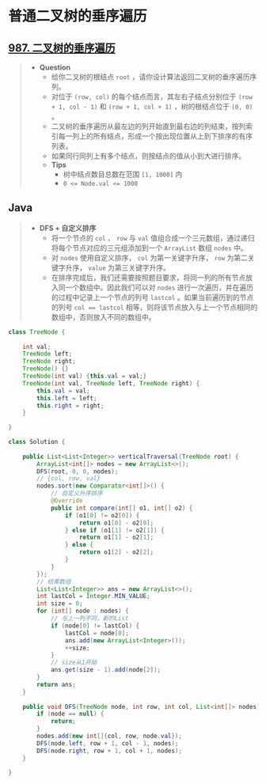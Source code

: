 # 普通二叉树的垂序遍历

## [987. 二叉树的垂序遍历](https://leetcode.cn/problems/vertical-order-traversal-of-a-binary-tree/)

> - **Question**
>   - 给你二叉树的根结点 `root` ，请你设计算法返回二叉树的垂序遍历序列。
>   - 对位于 `(row, col)` 的每个结点而言，其左右子结点分别位于 `(row + 1, col - 1)` 和 `(row + 1, col + 1)` ，树的根结点位于 `(0, 0)` 。
>   - 二叉树的垂序遍历从最左边的列开始直到最右边的列结束，按列索引每一列上的所有结点，形成一个按出现位置从上到下排序的有序列表。
>   - 如果同行同列上有多个结点，则按结点的值从小到大进行排序。
>   - **Tips**
>     - 树中结点数目总数在范围 `[1, 1000]` 内
>     - `0 <= Node.val <= 1000`

## Java

> - **DFS + 自定义排序**
>   - 将一个节点的 `col` 、 `row` 与 `val` 值组合成一个三元数组，通过递归将每个节点对应的三元组添加到一个 `ArrayList` 数组 `nodes` 中。
>   - 对 `nodes` 使用自定义排序， `col` 为第一关键字升序， `row` 为第二关键字升序， `value` 为第三关键字升序。
>   - 在排序完成后，我们还需要按照题目要求，将同一列的所有节点放入同一个数组中。因此我们可以对 `nodes` 进行一次遍历，并在遍历的过程中记录上一个节点的列号  `lastcol` 。如果当前遍历到的节点的列号 `col == lastcol` 相等，则将该节点放入与上一个节点相同的数组中，否则放入不同的数组中。

```java
class TreeNode {
    
    int val;
    TreeNode left;
    TreeNode right;
    TreeNode() {}
    TreeNode(int val) {this.val = val;}
    TreeNode(int val, TreeNode left, TreeNode right) {
        this.val = val;
        this.left = left;
        this.right = right;
    }
    
}

class Solution {
    
    public List<List<Integer>> verticalTraversal(TreeNode root) {
        ArrayList<int[]> nodes = new ArrayList<>();
        DFS(root, 0, 0, nodes);
        // {col, row, val}
        nodes.sort(new Comparator<int[]>() {
            // 自定义升序排序
            @Override
            public int compare(int[] o1, int[] o2) {
                if (o1[0] != o2[0]) {
                    return o1[0] - o2[0];
                } else if (o1[1] != o2[1]) {
                    return o1[1] - o2[1];
                } else {
                    return o1[2] - o2[2];
                }
            }
        });
        // 结果数组
        List<List<Integer>> ans = new ArrayList<>();
        int lastCol = Integer.MIN_VALUE;
        int size = 0;
        for (int[] node : nodes) {
            // 与上一列不同，新的List
            if (node[0] != lastCol) {
                lastCol = node[0];
                ans.add(new ArrayList<Integer>());
                ++size;
            }
            // size从1开始
            ans.get(size - 1).add(node[2]);
        }
        return ans;
    }
    
    public void DFS(TreeNode node, int row, int col, List<int[]> nodes) {
        if (node == null) {
            return;
        }
        nodes.add(new int[]{col, row, node.val});
        DFS(node.left, row + 1, col - 1, nodes);
        DFS(node.right, row + 1, col + 1, nodes);
    }
    
}
```

